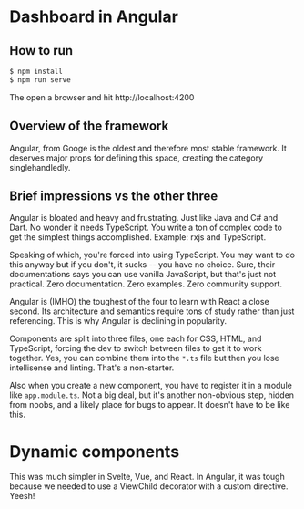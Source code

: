 # Dashboard in Angular

## How to run
```bash
$ npm install
$ npm run serve
```
The open a browser and hit http://localhost:4200


## Overview of the framework
Angular, from Googe is the oldest and therefore most stable framework. It deserves major props for defining this space, creating the category singlehandledly.

## Brief impressions vs the other three
Angular is bloated and heavy and frustrating. Just like Java and C# and Dart. No wonder it needs TypeScript. You write a ton of complex code to get the simplest things accomplished. Example: rxjs and TypeScript.

Speaking of which, you're forced into using TypeScript. You may want to do this anyway but if you don't, it sucks -- you have no choice. Sure, their documentations says you can use vanilla JavaScript, but that's just not practical. Zero documentation. Zero examples. Zero community support. 

Angular is (IMHO) the toughest of the four to learn with React a close second. Its architecture and semantics require tons of study rather than just referencing. This is why Angular is declining in popularity. 

Components are split into three files, one each for CSS, HTML, and TypeScript, forcing the dev to switch between files to get it to work together. Yes, you can combine them into the `*.ts` file but then you lose intellisense and linting. That's a non-starter.

Also when you create a new component, you have to register it in a module like `app.module.ts`. Not a big deal, but it's another non-obvious step, hidden from noobs, and a likely place for bugs to appear. It doesn't have to be like this.

# Dynamic components
This was much simpler in Svelte, Vue, and React. In Angular, it was tough because we needed to use a ViewChild decorator with a custom directive. Yeesh!
